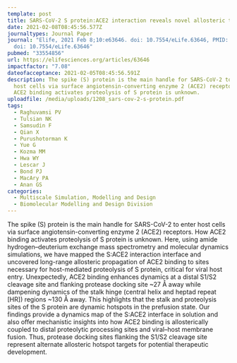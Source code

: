 ```yaml
---
template: post
title: SARS-CoV-2 S protein:ACE2 interaction reveals novel allosteric targets
date: 2021-02-08T08:45:56.577Z
journaltypes: Journal Paper
journal: "Elife, 2021 Feb 8;10:e63646. doi: 10.7554/eLife.63646, PMID: 33554856,
  doi: 10.7554/eLife.63646"
pubmed: "33554856"
url: https://elifesciences.org/articles/63646
impactfactor: "7.08"
dateofacceptance: 2021-02-05T08:45:56.591Z
description: The spike (S) protein is the main handle for SARS-CoV-2 to enter
  host cells via surface angiotensin-converting enzyme 2 (ACE2) receptors. How
  ACE2 binding activates proteolysis of S protein is unknown.
uploadfile: /media/uploads/1208_sars-cov-2-s-protein.pdf
tags:
  - Raghuvamsi PV
  - Tulsian NK
  - Samsudin F
  - Qian X
  - Purushotorman K
  - Yue G
  - Kozma MM
  - Hwa WY
  - Lescar J
  - Bond PJ
  - MacAry PA
  - Anan GS
categories:
  - Multiscale Simulation, Modelling and Design
  - Biomolecular Modelling and Design Division
---
```

<!--StartFragment-->

The spike (S) protein is the main handle for SARS-CoV-2 to enter host cells via surface angiotensin-converting enzyme 2 (ACE2) receptors. How ACE2 binding activates proteolysis of S protein is unknown. Here, using amide hydrogen–deuterium exchange mass spectrometry and molecular dynamics simulations, we have mapped the S:ACE2 interaction interface and uncovered long-range allosteric propagation of ACE2 binding to sites necessary for host-mediated proteolysis of S protein, critical for viral host entry. Unexpectedly, ACE2 binding enhances dynamics at a distal S1/S2 cleavage site and flanking protease docking site \~27 Å away while dampening dynamics of the stalk hinge (central helix and heptad repeat \[HR]) regions \~130 Å away. This highlights that the stalk and proteolysis sites of the S protein are dynamic hotspots in the prefusion state. Our findings provide a dynamics map of the S:ACE2 interface in solution and also offer mechanistic insights into how ACE2 binding is allosterically coupled to distal proteolytic processing sites and viral–host membrane fusion. Thus, protease docking sites flanking the S1/S2 cleavage site represent alternate allosteric hotspot targets for potential therapeutic development.

<!--EndFragment-->